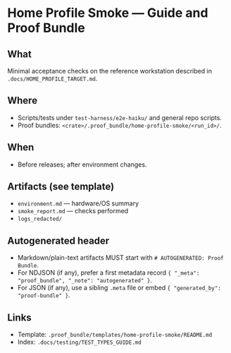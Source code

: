 # Home Profile Smoke — Guide and Proof Bundle

## What

Minimal acceptance checks on the reference workstation described in `.docs/HOME_PROFILE_TARGET.md`.

## Where

- Scripts/tests under `test-harness/e2e-haiku/` and general repo scripts.
- Proof bundles: `<crate>/.proof_bundle/home-profile-smoke/<run_id>/`.

## When

- Before releases; after environment changes.

## Artifacts (see template)

- `environment.md` — hardware/OS summary
- `smoke_report.md` — checks performed
- `logs_redacted/`

## Autogenerated header
- Markdown/plain-text artifacts MUST start with `# AUTOGENERATED: Proof Bundle`.
- For NDJSON (if any), prefer a first metadata record `{ "_meta": "proof_bundle", "_note": "autogenerated" }`.
- For JSON (if any), use a sibling `.meta` file or embed `{ "generated_by": "proof-bundle" }`.

## Links

- Template: `.proof_bundle/templates/home-profile-smoke/README.md`
- Index: `.docs/testing/TEST_TYPES_GUIDE.md`
